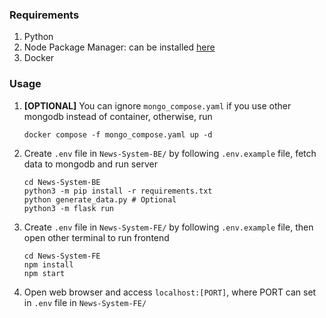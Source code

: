### Requirements
1. Python
2. Node Package Manager: can be installed [here](https://nodejs.org/en/download)
3. Docker

### Usage
1. **[OPTIONAL]** You can ignore `mongo_compose.yaml` if you use other mongodb instead of container, otherwise, run
    ```
    docker compose -f mongo_compose.yaml up -d
    ```

2. Create `.env` file in `News-System-BE/` by following `.env.example` file, fetch data to mongodb and run server
    ```
    cd News-System-BE
    python3 -m pip install -r requirements.txt
    python generate_data.py # Optional
    python3 -m flask run
    ``` 
3. Create `.env` file in `News-System-FE/` by following `.env.example` file, then open other terminal to run frontend
    ```
    cd News-System-FE
    npm install
    npm start
    ```
4. Open web browser and access `localhost:[PORT]`, where PORT can set in `.env` file in `News-System-FE/`